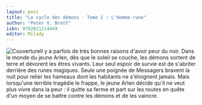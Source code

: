 ```yaml
---
layout: post
title: "Le cycle des démons - Tome 1 : L'Homme-rune"
author: "Peter V. Brett"
isbn: 9782811214449
editor: Milady
---
```


![Couverture](/img/9782811214449.jpg)Il y a parfois de très bonnes raisons d'avoir peur du noir. Dans le monde du jeune Arlen, dès que le soleil se couche, les démons sortent de terre et dévorent les êtres vivants. Leur seul espoir de survie est de s'abriter derrière des runes magiques. Seule une poignée de Messagers bravent la nuit pour relier les hameaux dont les habitants ne s'éloignent jamais. Mais lorsqu'une terrible tragédie le frappe, le jeune Arlen décide qu'il ne veut plus vivre dans la peur : il quitte sa ferme et part sur les routes en quête d'un moyen de se battre contre les démons et de les vaincre.